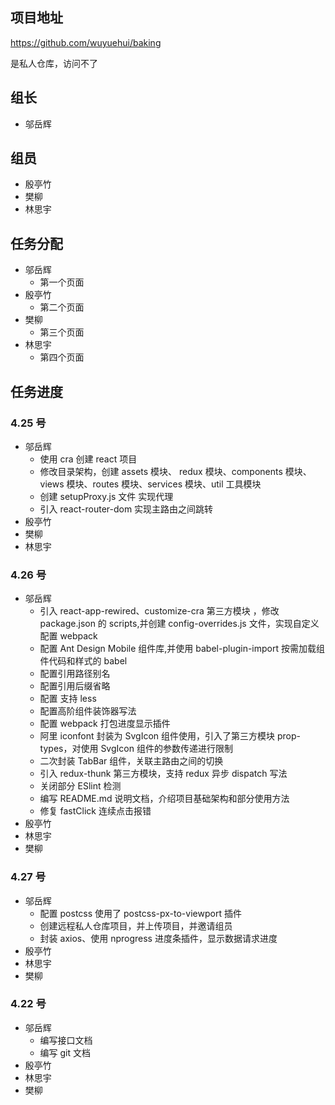 ## 项目地址

https://github.com/wuyuehui/baking

是私人仓库，访问不了

## 组长

- 邬岳辉

## 组员

- 殷亭竹
- 樊柳
- 林思宇

## 任务分配

- 邬岳辉
  - 第一个页面
- 殷亭竹
  - 第二个页面
- 樊柳
  - 第三个页面
- 林思宇
  - 第四个页面

## 任务进度

### 4.25 号

- 邬岳辉
  - 使用 cra 创建 react 项目
  - 修改目录架构，创建 assets 模块、 redux 模块、components 模块、views 模块、routes 模块、services 模块、util 工具模块
  - 创建 setupProxy.js 文件 实现代理
  - 引入 react-router-dom 实现主路由之间跳转
- 殷亭竹
- 樊柳
- 林思宇

### 4.26 号

- 邬岳辉
  - 引入 react-app-rewired、customize-cra 第三方模块 ，修改 package.json 的 scripts,并创建 config-overrides.js 文件，实现自定义配置 webpack
  - 配置 Ant Design Mobile 组件库,并使用 babel-plugin-import 按需加载组件代码和样式的 babel
  - 配置引用路径别名
  - 配置引用后缀省略
  - 配置 支持 less
  - 配置高阶组件装饰器写法
  - 配置 webpack 打包进度显示插件
  - 阿里 iconfont 封装为 SvgIcon 组件使用，引入了第三方模块 prop-types，对使用 SvgIcon 组件的参数传递进行限制
  - 二次封装 TabBar 组件，关联主路由之间的切换
  - 引入 redux-thunk 第三方模块，支持 redux 异步 dispatch 写法
  - 关闭部分 ESlint 检测
  - 编写 README.md 说明文档，介绍项目基础架构和部分使用方法
  - 修复 fastClick 连续点击报错
- 殷亭竹
- 林思宇
- 樊柳

### 4.27 号

- 邬岳辉
  - 配置 postcss 使用了 postcss-px-to-viewport 插件
  - 创建远程私人仓库项目，并上传项目，并邀请组员
  - 封装 axios、使用 nprogress 进度条插件，显示数据请求进度
- 殷亭竹
- 林思宇
- 樊柳

### 4.22 号

- 邬岳辉
  - 编写接口文档
  - 编写 git 文档
- 殷亭竹
- 林思宇
- 樊柳
